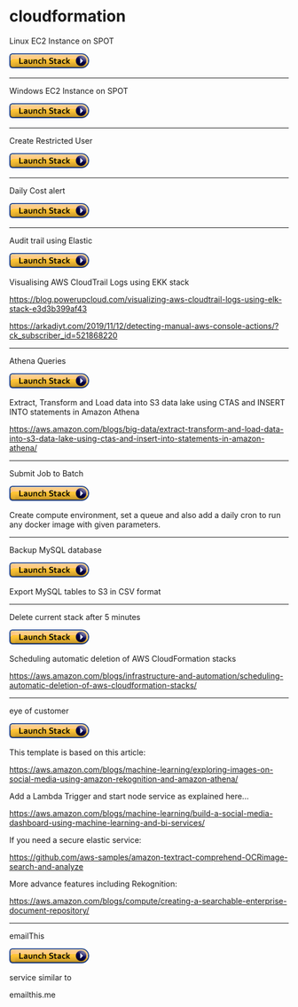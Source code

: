 # cloudformation
Linux EC2 Instance on SPOT

<a href="https://console.aws.amazon.com/cloudformation/home?region=us-east-1#/stacks/new?stackName=trainingLinux&templateURL=https://datameetgeobk.s3.amazonaws.com/cftemplates/LinuxInstance.template">
 <img src="cls.png" width="144" height="27" />
</a>

<hr>

Windows EC2 Instance on SPOT

<a href="https://console.aws.amazon.com/cloudformation/home?region=us-east-1#/stacks/new?stackName=trainingWindows&templateURL=https://datameetgeobk.s3.amazonaws.com/cftemplates/windows.template-u6.txt">
 <img src="cls.png" width="144" height="27" />
</a>

<hr>

Create Restricted User

<a href="https://console.aws.amazon.com/cloudformation/home?region=us-east-1#/stacks/new?stackName=restrictedUser&templateURL=https://datameetgeobk.s3.amazonaws.com/cftemplates/restricted_user.yaml">
 <img src="cls.png" width="144" height="27" />
</a>
 
<hr>

Daily Cost alert

<a href="https://console.aws.amazon.com/cloudformation/home?region=us-east-1#/stacks/new?stackName=dailyCostAlert&templateURL=https://datameetgeobk.s3.amazonaws.com/cftemplates/daily_cost.yaml">
 <img src="cls.png" width="144" height="27" />
</a>

<hr>

Audit trail using Elastic

<a href="https://console.aws.amazon.com/cloudformation/home?region=us-east-1#/stacks/new?stackName=auditTrail&templateURL=https://datameetgeobk.s3.amazonaws.com/cftemplates/audit_trail_combined8.yaml.txt">
 <img src="cls.png" width="144" height="27" />
</a>

Visualising AWS CloudTrail Logs using EKK stack

https://blog.powerupcloud.com/visualizing-aws-cloudtrail-logs-using-elk-stack-e3d3b399af43

https://arkadiyt.com/2019/11/12/detecting-manual-aws-console-actions/?ck_subscriber_id=521868220

<hr>

Athena Queries

<a href="https://console.aws.amazon.com/cloudformation/home?region=us-east-1#/stacks/new?stackName=athenaSavedQuery&templateURL=https://datameetgeobk.s3.amazonaws.com/cftemplates/athena_saved_query_blog_partition_parquet3.yaml">
 <img src="cls.png" width="144" height="27" />
</a>
 
 Extract, Transform and Load data into S3 data lake using CTAS and INSERT INTO statements in Amazon Athena

https://aws.amazon.com/blogs/big-data/extract-transform-and-load-data-into-s3-data-lake-using-ctas-and-insert-into-statements-in-amazon-athena/

<hr>

Submit Job to Batch 

<a href="https://console.aws.amazon.com/cloudformation/home?region=us-east-1#/stacks/new?stackName=submitJob&templateURL=https://datameetgeobk.s3.amazonaws.com/cftemplates/submit_job.yaml">
 <img src="cls.png" width="144" height="27" />
</a>

Create compute environment, set a queue and also add a daily cron to run any docker image with given parameters.

<hr>

Backup MySQL database

<a href="https://console.aws.amazon.com/cloudformation/home?region=us-east-1#/stacks/new?stackName=mySqlToS3&templateURL=https://datameetgeobk.s3.amazonaws.com/cftemplates/dms.yml">
 <img src="cls.png" width="144" height="27" />
</a>

Export MySQL tables to S3 in CSV format

<hr>

Delete current stack after 5 minutes

<a href="https://console.aws.amazon.com/cloudformation/home?region=us-east-1#/stacks/new?stackName=deleteCurrent&templateURL=https://datameetgeobk.s3.amazonaws.com/cftemplates/delete_after_5m.template">
 <img src="cls.png" width="144" height="27" />
</a>

Scheduling automatic deletion of AWS CloudFormation stacks

https://aws.amazon.com/blogs/infrastructure-and-automation/scheduling-automatic-deletion-of-aws-cloudformation-stacks/


<hr>

eye of customer

<a href="https://console.aws.amazon.com/cloudformation/home?region=us-east-1#/stacks/new?stackName=eyeOfCustomer&templateURL=https://datameetgeobk.s3.amazonaws.com/cftemplates/EyeOfCustomer_updated.yaml.txt">
 <img src="cls.png" width="144" height="27" />
</a>

This template is based on this article:

https://aws.amazon.com/blogs/machine-learning/exploring-images-on-social-media-using-amazon-rekognition-and-amazon-athena/

Add a Lambda Trigger and start node service as explained here...

https://aws.amazon.com/blogs/machine-learning/build-a-social-media-dashboard-using-machine-learning-and-bi-services/

If you need a secure elastic service:

https://github.com/aws-samples/amazon-textract-comprehend-OCRimage-search-and-analyze

More advance features including Rekognition:

https://aws.amazon.com/blogs/compute/creating-a-searchable-enterprise-document-repository/

<hr>

emailThis

<a href="https://console.aws.amazon.com/cloudformation/home?region=us-east-1#/stacks/new?stackName=emailThis&templateURL=https://datameetgeobk.s3.amazonaws.com/cftemplates/furl.yaml.txt">
 <img src="cls.png" width="144" height="27" />
</a>

service similar to

emailthis.me 



